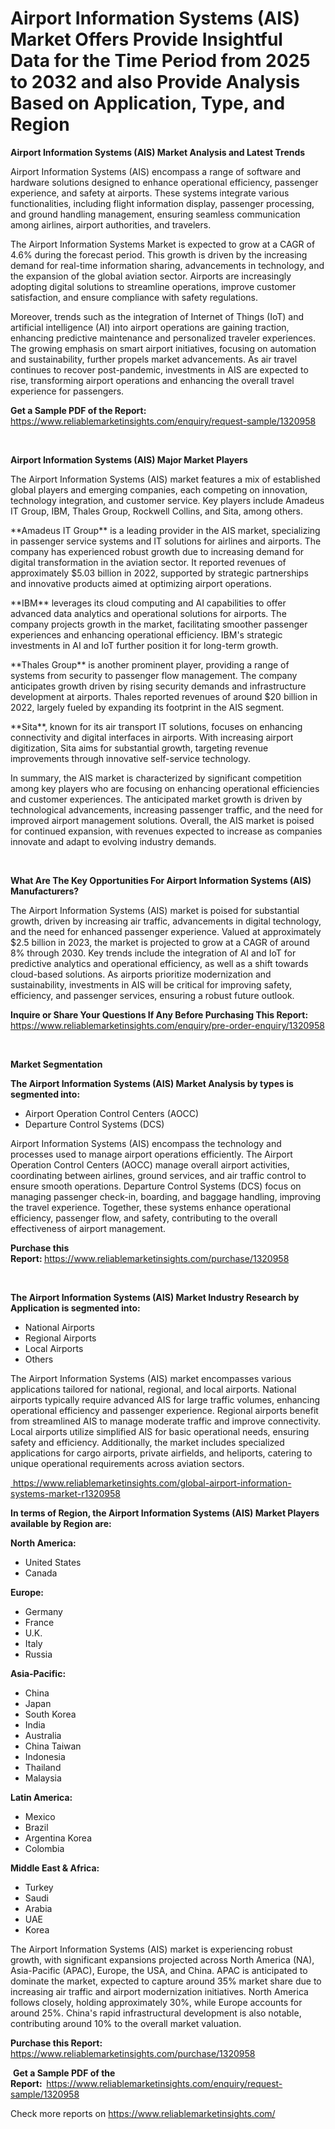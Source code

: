 <p><h1>Airport Information Systems (AIS) Market Offers Provide Insightful Data for the Time Period from 2025 to 2032 and also Provide Analysis Based on Application, Type, and Region</h1></p><p><strong>Airport Information Systems (AIS) Market Analysis and Latest Trends</strong></p>
<p><p>Airport Information Systems (AIS) encompass a range of software and hardware solutions designed to enhance operational efficiency, passenger experience, and safety at airports. These systems integrate various functionalities, including flight information display, passenger processing, and ground handling management, ensuring seamless communication among airlines, airport authorities, and travelers.</p><p>The Airport Information Systems Market is expected to grow at a CAGR of 4.6% during the forecast period. This growth is driven by the increasing demand for real-time information sharing, advancements in technology, and the expansion of the global aviation sector. Airports are increasingly adopting digital solutions to streamline operations, improve customer satisfaction, and ensure compliance with safety regulations.</p><p>Moreover, trends such as the integration of Internet of Things (IoT) and artificial intelligence (AI) into airport operations are gaining traction, enhancing predictive maintenance and personalized traveler experiences. The growing emphasis on smart airport initiatives, focusing on automation and sustainability, further propels market advancements. As air travel continues to recover post-pandemic, investments in AIS are expected to rise, transforming airport operations and enhancing the overall travel experience for passengers.</p></p>
<p><strong>Get a Sample PDF of the Report:&nbsp;</strong> <a href="https://www.reliablemarketinsights.com/enquiry/request-sample/1320958?utm_campaign=3218&utm_medium=2&utm_source=Github&utm_content=ia&utm_term=29032025&utm_id=airport-information-systems-ais">https://www.reliablemarketinsights.com/enquiry/request-sample/1320958</a></p>
<p>&nbsp;</p>
<p><strong>Airport Information Systems (AIS) Major Market Players</strong></p>
<p><p>The Airport Information Systems (AIS) market features a mix of established global players and emerging companies, each competing on innovation, technology integration, and customer service. Key players include Amadeus IT Group, IBM, Thales Group, Rockwell Collins, and Sita, among others.</p><p>**Amadeus IT Group** is a leading provider in the AIS market, specializing in passenger service systems and IT solutions for airlines and airports. The company has experienced robust growth due to increasing demand for digital transformation in the aviation sector. It reported revenues of approximately $5.03 billion in 2022, supported by strategic partnerships and innovative products aimed at optimizing airport operations.</p><p>**IBM** leverages its cloud computing and AI capabilities to offer advanced data analytics and operational solutions for airports. The company projects growth in the market, facilitating smoother passenger experiences and enhancing operational efficiency. IBM's strategic investments in AI and IoT further position it for long-term growth.</p><p>**Thales Group** is another prominent player, providing a range of systems from security to passenger flow management. The company anticipates growth driven by rising security demands and infrastructure development at airports. Thales reported revenues of around $20 billion in 2022, largely fueled by expanding its footprint in the AIS segment.</p><p>**Sita**, known for its air transport IT solutions, focuses on enhancing connectivity and digital interfaces in airports. With increasing airport digitization, Sita aims for substantial growth, targeting revenue improvements through innovative self-service technology.</p><p>In summary, the AIS market is characterized by significant competition among key players who are focusing on enhancing operational efficiencies and customer experiences. The anticipated market growth is driven by technological advancements, increasing passenger traffic, and the need for improved airport management solutions. Overall, the AIS market is poised for continued expansion, with revenues expected to increase as companies innovate and adapt to evolving industry demands.</p></p>
<p>&nbsp;</p>
<p><strong>What Are The Key Opportunities For Airport Information Systems (AIS) Manufacturers?</strong></p>
<p><p>The Airport Information Systems (AIS) market is poised for substantial growth, driven by increasing air traffic, advancements in digital technology, and the need for enhanced passenger experience. Valued at approximately $2.5 billion in 2023, the market is projected to grow at a CAGR of around 8% through 2030. Key trends include the integration of AI and IoT for predictive analytics and operational efficiency, as well as a shift towards cloud-based solutions. As airports prioritize modernization and sustainability, investments in AIS will be critical for improving safety, efficiency, and passenger services, ensuring a robust future outlook.</p></p>
<p><strong>Inquire or Share Your Questions If Any Before Purchasing This Report:</strong> <a href="https://www.reliablemarketinsights.com/enquiry/pre-order-enquiry/1320958?utm_campaign=3218&utm_medium=2&utm_source=Github&utm_content=ia&utm_term=29032025&utm_id=airport-information-systems-ais">https://www.reliablemarketinsights.com/enquiry/pre-order-enquiry/1320958</a></p>
<p>&nbsp;</p>
<p><strong>Market Segmentation</strong></p>
<p><strong>The Airport Information Systems (AIS) Market Analysis by types is segmented into:</strong></p>
<p><ul><li>Airport Operation Control Centers (AOCC)</li><li>Departure Control Systems (DCS)</li></ul></p>
<p><p>Airport Information Systems (AIS) encompass the technology and processes used to manage airport operations efficiently. The Airport Operation Control Centers (AOCC) manage overall airport activities, coordinating between airlines, ground services, and air traffic control to ensure smooth operations. Departure Control Systems (DCS) focus on managing passenger check-in, boarding, and baggage handling, improving the travel experience. Together, these systems enhance operational efficiency, passenger flow, and safety, contributing to the overall effectiveness of airport management.</p></p>
<p><strong>Purchase this Report:&nbsp;</strong><a href="https://www.reliablemarketinsights.com/purchase/1320958?utm_campaign=3218&utm_medium=2&utm_source=Github&utm_content=ia&utm_term=29032025&utm_id=airport-information-systems-ais">https://www.reliablemarketinsights.com/purchase/1320958</a></p>
<p>&nbsp;</p>
<p><strong>The Airport Information Systems (AIS) Market Industry Research by Application is segmented into:</strong></p>
<p><ul><li>National Airports</li><li>Regional Airports</li><li>Local Airports</li><li>Others</li></ul></p>
<p><p>The Airport Information Systems (AIS) market encompasses various applications tailored for national, regional, and local airports. National airports typically require advanced AIS for large traffic volumes, enhancing operational efficiency and passenger experience. Regional airports benefit from streamlined AIS to manage moderate traffic and improve connectivity. Local airports utilize simplified AIS for basic operational needs, ensuring safety and efficiency. Additionally, the market includes specialized applications for cargo airports, private airfields, and heliports, catering to unique operational requirements across aviation sectors.</p></p>
<p><a href="https://www.reliablemarketinsights.com/global-airport-information-systems-market-r1320958?utm_campaign=3218&utm_medium=2&utm_source=Github&utm_content=ia&utm_term=29032025&utm_id=airport-information-systems-ais">&nbsp;https://www.reliablemarketinsights.com/global-airport-information-systems-market-r1320958</a></p>
<p><strong>In terms of Region, the Airport Information Systems (AIS) Market Players available by Region are:</strong></p>
<p>
    <p> <strong> North America: </strong>
        <ul>
            <li>United States</li>
            <li>Canada</li>
        </ul>
        </p> 
    <p> <strong> Europe: </strong>
        <ul>
            <li>Germany</li>
            <li>France</li>
            <li>U.K.</li>
            <li>Italy</li>
            <li>Russia</li>
        </ul>
        </p> 
    <p> <strong> Asia-Pacific: </strong>
        <ul>
            <li>China</li>
            <li>Japan</li>
            <li>South Korea</li>
            <li>India</li>
            <li>Australia</li>
            <li>China Taiwan</li>
            <li>Indonesia</li>
            <li>Thailand</li>
            <li>Malaysia</li>
        </ul>
        </p> 
    <p> <strong> Latin America: </strong>
        <ul>
            <li>Mexico</li>
            <li>Brazil</li>
            <li>Argentina Korea</li>
            <li>Colombia</li>
        </ul>
        </p> 
    <p> <strong> Middle East & Africa: </strong>
        <ul>
            <li>Turkey</li>
            <li>Saudi</li>
            <li>Arabia</li>
            <li>UAE</li>
            <li>Korea</li>
        </ul>
    </p>
    </p>
<p><p>The Airport Information Systems (AIS) market is experiencing robust growth, with significant expansions projected across North America (NA), Asia-Pacific (APAC), Europe, the USA, and China. APAC is anticipated to dominate the market, expected to capture around 35% market share due to increasing air traffic and airport modernization initiatives. North America follows closely, holding approximately 30%, while Europe accounts for around 25%. China's rapid infrastructural development is also notable, contributing around 10% to the overall market valuation.</p></p>
<p><strong>Purchase this Report: </strong><a href="https://www.reliablemarketinsights.com/purchase/1320958?utm_campaign=3218&utm_medium=2&utm_source=Github&utm_content=ia&utm_term=29032025&utm_id=airport-information-systems-ais">https://www.reliablemarketinsights.com/purchase/1320958</a></p>
<p>&nbsp;<strong>Get a Sample PDF of the Report:&nbsp;&nbsp;</strong><a href="https://www.reliablemarketinsights.com/enquiry/request-sample/1320958?utm_campaign=3218&utm_medium=2&utm_source=Github&utm_content=ia&utm_term=29032025&utm_id=airport-information-systems-ais">https://www.reliablemarketinsights.com/enquiry/request-sample/1320958</a></p>
<p><strong></strong></p>
<p>Check more reports on <a href="https://www.reliablemarketinsights.com/?utm_campaign=3218&utm_medium=2&utm_source=Github&utm_content=ia&utm_term=29032025&utm_id=airport-information-systems-ais">https://www.reliablemarketinsights.com/</a></p>
